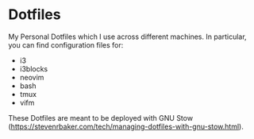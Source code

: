 # Dotfiles

My Personal Dotfiles which I use across different machines. In particular, you can find configuration files for:

* i3
* i3blocks
* neovim
* bash
* tmux
* vifm

These Dotfiles are meant to be deployed with GNU Stow (https://stevenrbaker.com/tech/managing-dotfiles-with-gnu-stow.html).
